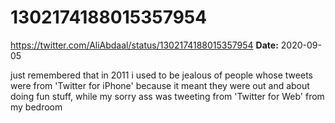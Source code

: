 # 1302174188015357954
https://twitter.com/AliAbdaal/status/1302174188015357954
**Date:** 2020-09-05

just remembered that in 2011 i used to be jealous of people whose tweets were from 'Twitter for iPhone' because it meant they were out and about doing fun stuff, while my sorry ass was tweeting from 'Twitter for Web' from my bedroom

